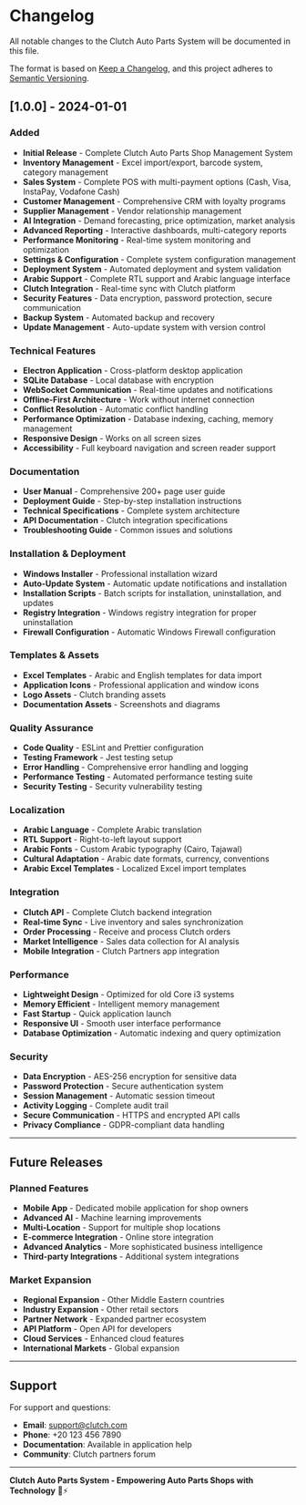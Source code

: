 # Changelog

All notable changes to the Clutch Auto Parts System will be documented in this file.

The format is based on [Keep a Changelog](https://keepachangelog.com/en/1.0.0/),
and this project adheres to [Semantic Versioning](https://semver.org/spec/v2.0.0.html).

## [1.0.0] - 2024-01-01

### Added
- **Initial Release** - Complete Clutch Auto Parts Shop Management System
- **Inventory Management** - Excel import/export, barcode system, category management
- **Sales System** - Complete POS with multi-payment options (Cash, Visa, InstaPay, Vodafone Cash)
- **Customer Management** - Comprehensive CRM with loyalty programs
- **Supplier Management** - Vendor relationship management
- **AI Integration** - Demand forecasting, price optimization, market analysis
- **Advanced Reporting** - Interactive dashboards, multi-category reports
- **Performance Monitoring** - Real-time system monitoring and optimization
- **Settings & Configuration** - Complete system configuration management
- **Deployment System** - Automated deployment and system validation
- **Arabic Support** - Complete RTL support and Arabic language interface
- **Clutch Integration** - Real-time sync with Clutch platform
- **Security Features** - Data encryption, password protection, secure communication
- **Backup System** - Automated backup and recovery
- **Update Management** - Auto-update system with version control

### Technical Features
- **Electron Application** - Cross-platform desktop application
- **SQLite Database** - Local database with encryption
- **WebSocket Communication** - Real-time updates and notifications
- **Offline-First Architecture** - Work without internet connection
- **Conflict Resolution** - Automatic conflict handling
- **Performance Optimization** - Database indexing, caching, memory management
- **Responsive Design** - Works on all screen sizes
- **Accessibility** - Full keyboard navigation and screen reader support

### Documentation
- **User Manual** - Comprehensive 200+ page user guide
- **Deployment Guide** - Step-by-step installation instructions
- **Technical Specifications** - Complete system architecture
- **API Documentation** - Clutch integration specifications
- **Troubleshooting Guide** - Common issues and solutions

### Installation & Deployment
- **Windows Installer** - Professional installation wizard
- **Auto-Update System** - Automatic update notifications and installation
- **Installation Scripts** - Batch scripts for installation, uninstallation, and updates
- **Registry Integration** - Windows registry integration for proper uninstallation
- **Firewall Configuration** - Automatic Windows Firewall configuration

### Templates & Assets
- **Excel Templates** - Arabic and English templates for data import
- **Application Icons** - Professional application and window icons
- **Logo Assets** - Clutch branding assets
- **Documentation Assets** - Screenshots and diagrams

### Quality Assurance
- **Code Quality** - ESLint and Prettier configuration
- **Testing Framework** - Jest testing setup
- **Error Handling** - Comprehensive error handling and logging
- **Performance Testing** - Automated performance testing suite
- **Security Testing** - Security vulnerability testing

### Localization
- **Arabic Language** - Complete Arabic translation
- **RTL Support** - Right-to-left layout support
- **Arabic Fonts** - Custom Arabic typography (Cairo, Tajawal)
- **Cultural Adaptation** - Arabic date formats, currency, conventions
- **Arabic Excel Templates** - Localized Excel import templates

### Integration
- **Clutch API** - Complete Clutch backend integration
- **Real-time Sync** - Live inventory and sales synchronization
- **Order Processing** - Receive and process Clutch orders
- **Market Intelligence** - Sales data collection for AI analysis
- **Mobile Integration** - Clutch Partners app integration

### Performance
- **Lightweight Design** - Optimized for old Core i3 systems
- **Memory Efficient** - Intelligent memory management
- **Fast Startup** - Quick application launch
- **Responsive UI** - Smooth user interface performance
- **Database Optimization** - Automatic indexing and query optimization

### Security
- **Data Encryption** - AES-256 encryption for sensitive data
- **Password Protection** - Secure authentication system
- **Session Management** - Automatic session timeout
- **Activity Logging** - Complete audit trail
- **Secure Communication** - HTTPS and encrypted API calls
- **Privacy Compliance** - GDPR-compliant data handling

---

## Future Releases

### Planned Features
- **Mobile App** - Dedicated mobile application for shop owners
- **Advanced AI** - Machine learning improvements
- **Multi-Location** - Support for multiple shop locations
- **E-commerce Integration** - Online store integration
- **Advanced Analytics** - More sophisticated business intelligence
- **Third-party Integrations** - Additional system integrations

### Market Expansion
- **Regional Expansion** - Other Middle Eastern countries
- **Industry Expansion** - Other retail sectors
- **Partner Network** - Expanded partner ecosystem
- **API Platform** - Open API for developers
- **Cloud Services** - Enhanced cloud features
- **International Markets** - Global expansion

---

## Support

For support and questions:
- **Email**: support@clutch.com
- **Phone**: +20 123 456 7890
- **Documentation**: Available in application help
- **Community**: Clutch partners forum

---

**Clutch Auto Parts System - Empowering Auto Parts Shops with Technology** 🏪⚡
